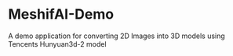 # MeshifAI-Demo
A demo application for converting 2D Images into 3D models using Tencents Hunyuan3d-2 model
